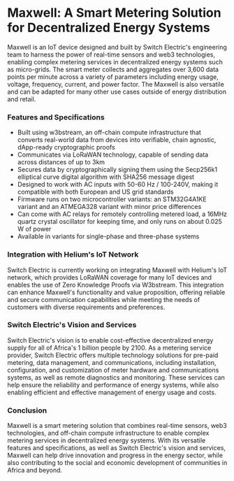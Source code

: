 # Maxwell: A Smart Metering Solution for Decentralized Energy Systems

Maxwell is an IoT device designed and built by Switch Electric's engineering team to harness the power of real-time sensors and web3 technologies, enabling complex metering services in decentralized energy systems such as micro-grids. The smart meter collects and aggregates over 3,600 data points per minute across a variety of parameters including energy usage, voltage, frequency, current, and power factor. The Maxwell is also versatile and can be adapted for many other use cases outside of energy distribution and retail.
### Features and Specifications
- Built using w3bstream, an off-chain compute infrastructure that converts real-world data from devices into verifiable, chain agnostic, dApp-ready cryptographic proofs
- Communicates via LoRaWAN technology, capable of sending data across distances of up to 3km
- Secures data by cryptographically signing them using the Secp256k1 elliptical curve digital algorithm with SHA256 message digest
- Designed to work with AC inputs with 50-60 Hz / 100-240V, making it compatible with both European and US grid standards
- Firmware runs on two microcontroller variants: an STM32G4A1KE variant and an ATMEGA328 variant with minor price differences
- Can come with AC relays for remotely controlling metered load, a 16MHz quartz crystal oscillator for keeping time, and only runs on about 0.025 W of power
- Available in variants for single-phase and three-phase systems

### Integration with Helium's IoT Network

Switch Electric is currently working on integrating Maxwell with Helium's IoT network, which provides LoRaWAN coverage for many IoT devices and enables the use of Zero Knowledge Proofs via W3bstream. This integration can enhance Maxwell's functionality and value proposition, offering reliable and secure communication capabilities while meeting the needs of customers with diverse requirements and preferences.

### Switch Electric's Vision and Services

Switch Electric's vision is to enable cost-effective decentralized energy supply for all of Africa's 1 billion people by 2100. As a metering service provider, Switch Electric offers multiple technology solutions for pre-paid metering, data management, and communications, including installation, configuration, and customization of meter hardware and communications systems, as well as remote diagnostics and monitoring. These services can help ensure the reliability and performance of energy systems, while also enabling efficient and effective management of energy usage and costs.

### Conclusion

Maxwell is a smart metering solution that combines real-time sensors, web3 technologies, and off-chain compute infrastructure to enable complex metering services in decentralized energy systems. With its versatile features and specifications, as well as Switch Electric's vision and services, Maxwell can help drive innovation and progress in the energy sector, while also contributing to the social and economic development of communities in Africa and beyond.
